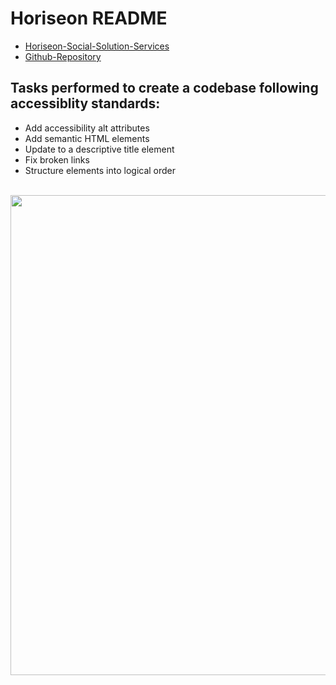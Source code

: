 # Horiseon README

- [Horiseon-Social-Solution-Services](https://adodt.github.io/horiseon/)
- [Github-Repository](https://github.com/adodt/horiseon)

## Tasks performed to create a codebase following accessiblity standards:

- Add accessibility alt attributes
- Add semantic HTML elements
- Update to a descriptive title element
- Fix broken links
- Structure elements into logical order


<br>

<div align: auto;>
  <img src="assets/images/Horiseon Webpage.html.png" width= "768px"/>
</div>
